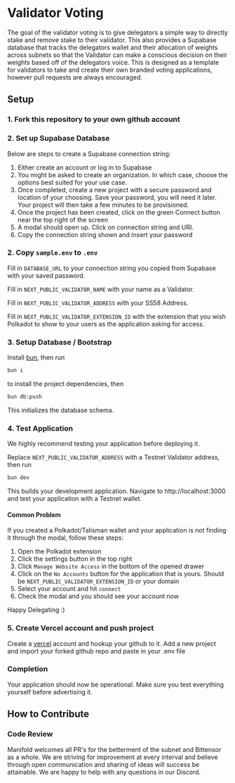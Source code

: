 # Validator Voting

The goal of the validator voting is to give delegators a simple way to directly
stake and remove stake to their validator. This also provides a Supabase database
that tracks the delegators wallet and their allocation of weights across subnets so that
the Validator can make a conscious decision on their weights based off of the delegators voice. 
This is designed as a template for validators to take and create their own branded voting applications, 
however pull requests are always encouraged.

## Setup

### 1. Fork this repository to your own github account

### 2. Set up Supabase Database

Below are steps to create a Supabase connection string:

1. Either create an account or log in to Supabase
1. You might be asked to create an organization. In which case, choose the options best suited for your use case.
1. Once completed, create a new project with a secure password and location of your choosing. Save your password, you will need it later. Your project will then take a few minutes to be provisioned.
1. Once the project has been created, click on the green Connect button near the top right of the screen
1. A modal should open up. Click on connection string and URI.
1. Copy the connection string shown and insert your password

### 2. Copy `sample.env` to `.env`

Fill in `DATABASE_URL` to your connection string you copied from Supabase with your saved password.

Fill in `NEXT_PUBLIC_VALIDATOR_NAME` with your name as a Validator.

Fill in `NEXT_PUBLIC_VALIDATOR_ADDRESS` with your SS58 Address.

Fill in `NEXT_PUBLIC_VALIDATOR_EXTENSION_ID` with the extension that you wish Polkadot to show to your users as the application asking for access.

### 3. Setup Database / Bootstrap

Install [bun](https://bun.sh/), then run

```sh
bun i
```
to install the project dependencies, then

```sh
bun db:push
```

This initializes the database schema.

### 4. Test Application

We highly recommend testing your application before deploying it. 

Replace `NEXT_PUBLIC_VALIDATOR_ADDRESS` with a Testnet Validator address, then run

```sh
bun dev
```

This builds your development application. Navigate to http://localhost:3000 and test your application with a Testnet wallet.

#### Common Problem
If you created a Polkadot/Talisman wallet and your application is not finding it through the modal, follow these steps:
1. Open the Polkadot extension
1. Click the settings button in the top right
1. Click `Manage Website Access` in the bottom of the opened drawer
1. Click on the `No Accounts` button for the application that is yours. Should be `NEXT_PUBLIC_VALIDATOR_EXTENSION_ID` or your domain
1. Select your account and hit `connect`
1. Check the modal and you should see your account now

Happy Delegating :)

### 5. Create Vercel account and push project

Create a [vercel](https://vercel.com/) account and hookup your github to it. Add
a new project and import your forked github repo and paste in your .env file

### Completion

Your application should now be operational. Make sure you test everything yourself
before advertising it.

## How to Contribute

### Code Review
Manifold welcomes all PR's for the betterment of the subnet and Bittensor as a whole. We are striving for improvement at every interval and believe through open
communication and sharing of ideas will success be attainable. We are happy to help with any questions in our Discord. 
